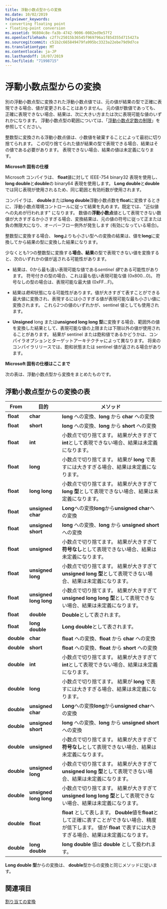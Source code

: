 ```yaml
---
title: 浮動小数点型からの変換
ms.date: 10/02/2019
helpviewer_keywords:
- converting floating point
- floating-point conversion
ms.assetid: 96804c8e-fa3b-4742-9006-0082ed9e57f2
ms.openlocfilehash: c2f7c25015b36545f969796a1f85d355d715427a
ms.sourcegitcommit: c51b2c665849479fa995bc3323a22ebe79d9d7ce
ms.translationtype: MT
ms.contentlocale: ja-JP
ms.lasthandoff: 10/07/2019
ms.locfileid: "71998715"
---
```

# <a name="conversions-from-floating-point-types"></a>浮動小数点型からの変換

別の浮動小数点型に変換された浮動小数点値では、元の値が結果の型で正確に表現できる場合、値が変更されることはありません。 元の値が数値であっても、正確に表現できない場合、結果は、次に大きい方または次に表現可能な値のいずれかになります。 浮動小数点型の範囲については、「[浮動小数点定数の制限](../c-language/limits-on-floating-point-constants.md)」を参照してください。

整数型に変換される浮動小数点値は、小数値を破棄することによって最初に切り捨てられます。 この切り捨てられた値が結果の型で表現できる場合、結果はその値である必要があります。 表現できない場合、結果の値は未定義になります。

**Microsoft 固有の仕様**

Microsoft コンパイラは、 **float**値に対して IEEE-754 binary32 表現を使用し、 **long double**と**double**の binary64 表現を使用します。 **Long double**と**double**では同じ表現が使用されるため、同じ範囲と有効桁数が使用されます。

コンパイラは、 **double**または**long double**浮動小数点数を**float**に変換するときに、浮動小数点環境コントロールに従って結果を丸めます。既定では、"近似値への丸めが行われます" になります。 数値の**浮動小数点**値として表現できない数値が大きすぎるか小さすぎる場合、変換結果は、元の値の符号に従って正または負の無限大になり、オーバーフロー例外が発生します (有効になっている場合)。

整数型に変換する場合、 **long**よりも小さい型への変換の結果は、値を**long**に変換してから結果の型に変換した結果になります。

少なくとも1つの整数型に変換する**場合、結果**の型で表現できない値を変換すると、次のいずれかの値が返される可能性があります。

- 結果は、0から最も遠い表現可能な値である*sentinel 値*である可能性があります。 符号付きの型の場合、これは最も低い表現可能な値 (0x800...0)。 符号なしの型の場合は、表現可能な最大値 (0xFF...F)。

- 結果は*飽和*状態になる可能性があります。値が大きすぎて表すことができる最大値に変換され、表現するには小さすぎる値が表現可能な最も小さい値に変換されます。 これら2つの値のいずれかが、sentinel 値としても使用されます。

- **Unsigned** long または**unsigned long long 型**に変換する場合、範囲外の値を変換した結果として、表現可能な値の上限または下限以外の値が使用されることがあります。 結果が sentinel または飽和値であるかどうかは、コンパイラオプションとターゲットアーキテクチャによって異なります。 将来のコンパイラリリースでは、飽和状態または sentinel 値が返される場合があります。

**Microsoft 固有の仕様はここまで**

次の表は、浮動小数点型から変換をまとめたものです。

## <a name="table-of-conversions-from-floating-point-types"></a>浮動小数点型からの変換の表

|From|目的|メソッド|
|----------|--------|------------|
|**float**|**char**|**long** への変換、**long** から **char** への変換|
|**float**|**short**|**long** への変換、**long** から **short** への変換|
|**float**|**int**|小数点で切り捨てます。 結果が大きすぎて**int**として表現できない場合、結果は未定義になります。|
|**float**|**long**|小数点で切り捨てます。 結果が **long** で表すには大きすぎる場合、結果は未定義になります。|
|**float**|**long long**|小数点で切り捨てます。 結果が大きすぎて**long 型**として表現できない場合、結果は未定義になります。|
|**float**|**unsigned char**|**Long**への変換**long**から**unsigned char**への変換|
|**float**|**unsigned short**|**long** への変換、**long** から **unsigned short** への変換|
|**float**|**unsigned**|小数点で切り捨てます。 結果が大きすぎて**符号なし**として表現できない場合、結果は未定義になります。|
|**float**|**unsigned long**|小数点で切り捨てます。 結果が大きすぎて**unsigned long 型**として表現できない場合、結果は未定義になります。|
|**float**|**unsigned long long**|小数点で切り捨てます。 結果が大きすぎて**unsigned long long 型**として表現できない場合、結果は未定義になります。|
|**float**|**double**|**Double**として表されます。|
|**float**|**long double**|**Long double**として表されます。|
|**double**|**char**|**float** への変換、**float** から **char** への変換|
|**double**|**short**|**float** への変換、**float** から **short** への変換|
|**double**|**int**|小数点で切り捨てます。 結果が大きすぎて**int**として表現できない場合、結果は未定義になります。|
|**double**|**long**|小数点で切り捨てます。 結果が **long** で表すには大きすぎる場合、結果は未定義になります。|
|**double**|**unsigned char**|**Long**への変換**long**から**unsigned char**への変換|
|**double**|**unsigned short**|**long** への変換、**long** から **unsigned short** への変換|
|**double**|**unsigned**|小数点で切り捨てます。 結果が大きすぎて**符号なし**として表現できない場合、結果は未定義になります。|
|**double**|**unsigned long**|小数点で切り捨てます。 結果が大きすぎて**unsigned long 型**として表現できない場合、結果は未定義になります。|
|**double**|**unsigned long long**|小数点で切り捨てます。 結果が大きすぎて**unsigned long long 型**として表現できない場合、結果は未定義になります。|
|**double**|**float**|**float** として表します。 **Double**値を**float**として正確に表すことができない場合、精度が低下します。 値が **float** で表すには大きすぎる場合、結果は未定義になります。|
|**double**|**long double**|**long double** 値は **double** として扱われます。|

**Long double 型**からの変換は、 **double**型からの変換と同じメソッドに従います。

## <a name="see-also"></a>関連項目

[割り当ての変換](../c-language/assignment-conversions.md)
